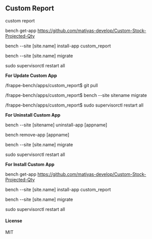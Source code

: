 ## Custom Report

custom report

bench get-app https://github.com/matiyas-develop/Custom-Stock-Projected-Qty

bench --site [site.name] install-app custom_report

bench --site [site.name] migrate

sudo supervisorctl restart all



**For Update Custom App** <br />

/frappe-bench/apps/custom_report$ git pull

/frappe-bench/apps/custom_report$ bench --site sitename migrate
  
/frappe-bench/apps/custom_report$ sudo supervisorctl restart all
  
  

**For Uninstall Custom App** <br />

bench --site [sitename] uninstall-app [appname]

bench remove-app [appname]

bench --site [site.name] migrate

sudo supervisorctl restart all


**For Install Custom App** <br />


bench get-app https://github.com/matiyas-develop/Custom-Stock-Projected-Qty

bench --site [site.name] install-app custom_report

bench --site [site.name] migrate

sudo supervisorctl restart all

#### License

MIT
